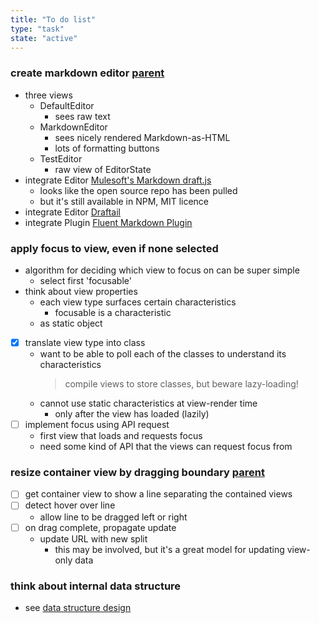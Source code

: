 ```yaml
---
title: "To do list"
type: "task"
state: "active"
---
```


### create markdown editor [parent](/project/user-stories/user-can-view-a-thinkope)
+ three views
    + DefaultEditor
        + sees raw text
    + MarkdownEditor
        + sees nicely rendered Markdown-as-HTML
        + lots of formatting buttons
    + TestEditor
        + raw view of EditorState
+ integrate Editor [Mulesoft's Markdown draft.js](https://www.npmjs.com/package/md-draft-js)
    + looks like the open source repo has been pulled
    + but it's still available in NPM, MIT licence
+ integrate Editor [Draftail](https://www.draftail.org/)
+ integrate Plugin [Fluent Markdown Plugin](https://github.com/makeflow/draft-js-fluent-markdown-plugin)

### apply focus to view, even if none selected
+ algorithm for deciding which view to focus on can be super simple
    + select first 'focusable'
+ think about view properties
    + each view type surfaces certain characteristics
        + focusable is a characteristic
    + as static object
+ [X] translate view type into class
    + want to be able to poll each of the classes to understand its characteristics
        > compile views to store classes, but beware lazy-loading!
    + cannot use static characteristics at view-render time
        + only after the view has loaded (lazily)
+ [ ] implement focus using API request
    + first view that loads and requests focus
    + need some kind of API that the views can request focus from

### resize container view by dragging boundary [parent](/project/user-stories/user-can-view-a-thinkope)
+ [ ] get container view to show a line separating the contained views
+ [ ] detect hover over line
    + allow line to be dragged left or right
+ [ ] on drag complete, propagate update
    + update URL with new split
        + this may be involved, but it's a great model for updating view-only data

### think about internal data structure
+ see [data structure design](/tech/data-structure)
